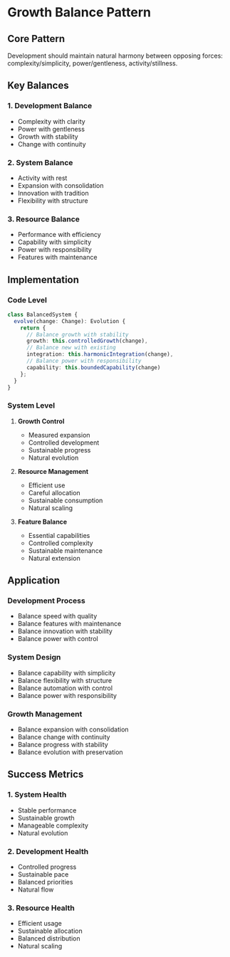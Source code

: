 # Growth Balance Pattern

## Core Pattern
Development should maintain natural harmony between opposing forces: complexity/simplicity, power/gentleness, activity/stillness.

## Key Balances

### 1. Development Balance
- Complexity with clarity
- Power with gentleness
- Growth with stability
- Change with continuity

### 2. System Balance
- Activity with rest
- Expansion with consolidation
- Innovation with tradition
- Flexibility with structure

### 3. Resource Balance
- Performance with efficiency
- Capability with simplicity
- Power with responsibility
- Features with maintenance

## Implementation

### Code Level
```typescript
class BalancedSystem {
  evolve(change: Change): Evolution {
    return {
      // Balance growth with stability
      growth: this.controlledGrowth(change),
      // Balance new with existing
      integration: this.harmonicIntegration(change),
      // Balance power with responsibility
      capability: this.boundedCapability(change)
    };
  }
}
```

### System Level
1. **Growth Control**
   - Measured expansion
   - Controlled development
   - Sustainable progress
   - Natural evolution

2. **Resource Management**
   - Efficient use
   - Careful allocation
   - Sustainable consumption
   - Natural scaling

3. **Feature Balance**
   - Essential capabilities
   - Controlled complexity
   - Sustainable maintenance
   - Natural extension

## Application

### Development Process
- Balance speed with quality
- Balance features with maintenance
- Balance innovation with stability
- Balance power with control

### System Design
- Balance capability with simplicity
- Balance flexibility with structure
- Balance automation with control
- Balance power with responsibility

### Growth Management
- Balance expansion with consolidation
- Balance change with continuity
- Balance progress with stability
- Balance evolution with preservation

## Success Metrics

### 1. System Health
- Stable performance
- Sustainable growth
- Manageable complexity
- Natural evolution

### 2. Development Health
- Controlled progress
- Sustainable pace
- Balanced priorities
- Natural flow

### 3. Resource Health
- Efficient usage
- Sustainable allocation
- Balanced distribution
- Natural scaling 